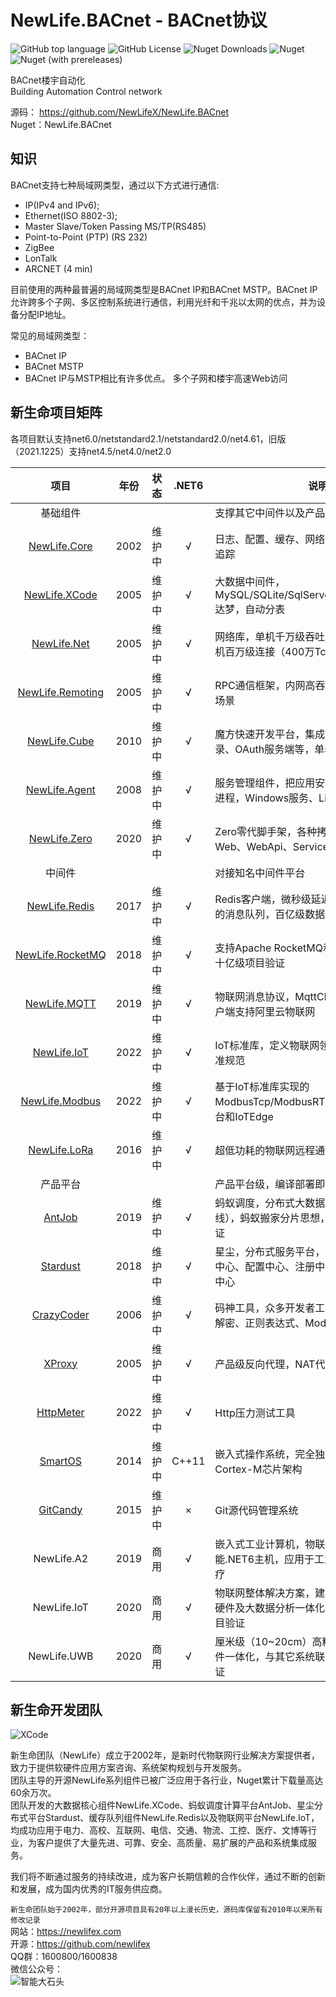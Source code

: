 ﻿# NewLife.BACnet - BACnet协议

![GitHub top language](https://img.shields.io/github/languages/top/newlifex/NewLife.BACnet?logo=github)
![GitHub License](https://img.shields.io/github/license/newlifex/NewLife.BACnet?logo=github)
![Nuget Downloads](https://img.shields.io/nuget/dt/NewLife.BACnet?logo=nuget)
![Nuget](https://img.shields.io/nuget/v/NewLife.BACnet?logo=nuget)
![Nuget (with prereleases)](https://img.shields.io/nuget/vpre/NewLife.BACnet?label=dev%20nuget&logo=nuget)

BACnet楼宇自动化  
Building Automation Control network  

源码： https://github.com/NewLifeX/NewLife.BACnet  
Nuget：NewLife.BACnet  

## 知识
BACnet支持七种局域网类型，通过以下方式进行通信:
* IP(IPv4 and IPv6);
* Ethernet(ISO 8802-3);
* Master Slave/Token Passing MS/TP(RS485)
* Point-to-Point (PTP) (RS 232)
* ZigBee
* LonTalk
* ARCNET (4 min)

目前使用的两种最普遍的局域网类型是BACnet IP和BACnet MSTP。BACnet IP允许跨多个子网、多区控制系统进行通信，利用光纤和千兆以太网的优点，并为设备分配IP地址。

常见的局域网类型：
* BACnet IP
* BACnet MSTP
* BACnet IP与MSTP相比有许多优点。
多个子网和楼宇高速Web访问

## 新生命项目矩阵
各项目默认支持net6.0/netstandard2.1/netstandard2.0/net4.61，旧版（2021.1225）支持net4.5/net4.0/net2.0  

|                               项目                               | 年份  |  状态  |  .NET6  | 说明                                                                                 |
| :--------------------------------------------------------------: | :---: | :----: | :-----: | ------------------------------------------------------------------------------------ |
|                             基础组件                             |       |        |         | 支撑其它中间件以及产品项目                                                           |
|          [NewLife.Core](https://github.com/NewLifeX/X)           | 2002  | 维护中 |    √    | 日志、配置、缓存、网络、序列化、APM性能追踪                                     |
|    [NewLife.XCode](https://github.com/NewLifeX/NewLife.XCode)    | 2005  | 维护中 |    √    | 大数据中间件，MySQL/SQLite/SqlServer/Oracle/TDengine/达梦，自动分表              |
|      [NewLife.Net](https://github.com/NewLifeX/NewLife.Net)      | 2005  | 维护中 |    √    | 网络库，单机千万级吞吐率（2266万tps），单机百万级连接（400万Tcp）                    |
| [NewLife.Remoting](https://github.com/NewLifeX/NewLife.Remoting) | 2005  | 维护中 |    √    | RPC通信框架，内网高吞吐或物联网硬件设备场景                    |
|     [NewLife.Cube](https://github.com/NewLifeX/NewLife.Cube)     | 2010  | 维护中 |    √    | 魔方快速开发平台，集成了用户权限、SSO登录、OAuth服务端等，单表100亿级项目验证        |
|    [NewLife.Agent](https://github.com/NewLifeX/NewLife.Agent)    | 2008  | 维护中 |    √    | 服务管理组件，把应用安装成为操作系统守护进程，Windows服务、Linux的Systemd            |
|     [NewLife.Zero](https://github.com/NewLifeX/NewLife.Zero)     | 2020  | 维护中 |    √    | Zero零代脚手架，各种拷贝即用的项目模板，Web、WebApi、Service      |
|                              中间件                              |       |        |         | 对接知名中间件平台                                                                 |
|    [NewLife.Redis](https://github.com/NewLifeX/NewLife.Redis)    | 2017  | 维护中 |    √    | Redis客户端，微秒级延迟，百万级吞吐，丰富的消息队列，百亿级数据量项目验证            |
| [NewLife.RocketMQ](https://github.com/NewLifeX/NewLife.RocketMQ) | 2018  | 维护中 |    √    | 支持Apache RocketMQ和阿里云消息队列，十亿级项目验证                                  |
|     [NewLife.MQTT](https://github.com/NewLifeX/NewLife.MQTT)     | 2019  | 维护中 |    √    | 物联网消息协议，MqttClient/MqttServer，客户端支持阿里云物联网             |
|      [NewLife.IoT](https://github.com/NewLifeX/NewLife.IoT)      | 2022  | 维护中 |    √    | IoT标准库，定义物联网领域的各种通信协议标准规范                                               |
|   [NewLife.Modbus](https://github.com/NewLifeX/NewLife.Modbus)   | 2022  | 维护中 |    √    | 基于IoT标准库实现的ModbusTcp/ModbusRTU协议库，支持IoT平台和IoTEdge                            |
|     [NewLife.LoRa](https://github.com/NewLifeX/NewLife.LoRa)     | 2016  | 维护中 |    √    | 超低功耗的物联网远程通信协议LoRaWAN                                                  |
|                             产品平台                             |       |        |         | 产品平台级，编译部署即用，个性化自定义                                               |
|           [AntJob](https://github.com/NewLifeX/AntJob)           | 2019  | 维护中 |    √    | 蚂蚁调度，分布式大数据计算平台（实时/离线），蚂蚁搬家分片思想，万亿级数据量项目验证  |
|         [Stardust](https://github.com/NewLifeX/Stardust)         | 2018  | 维护中 |    √    | 星尘，分布式服务平台，节点管理、APM监控中心、配置中心、注册中心、发布中心、消息中心  |
|       [CrazyCoder](https://github.com/NewLifeX/XCoder)           | 2006  | 维护中 |    √    | 码神工具，众多开发者工具，网络、串口、加解密、正则表达式、Modbus                     |
|           [XProxy](https://github.com/NewLifeX/XProxy)           | 2005  | 维护中 |    √    | 产品级反向代理，NAT代理、Http代理                                                    |
|        [HttpMeter](https://github.com/NewLifeX/HttpMeter)        | 2022  | 维护中 |    √    | Http压力测试工具                                                    |
|          [SmartOS](https://github.com/NewLifeX/SmartOS)          | 2014  | 维护中 |  C++11  | 嵌入式操作系统，完全独立自主，支持ARM Cortex-M芯片架构                                   |
|         [GitCandy](https://github.com/NewLifeX/GitCandy)         | 2015  | 维护中 |    ×    | Git源代码管理系统                                                                    |
|                           NewLife.A2                           | 2019  |  商用  |    √    | 嵌入式工业计算机，物联网边缘网关，高性能.NET6主机，应用于工业、农业、交通、医疗       |
|                          NewLife.IoT                           | 2020  |  商用  |    √    | 物联网整体解决方案，建筑、环保、农业，软硬件及大数据分析一体化，单机十万级点位项目验证 |
|                          NewLife.UWB                          | 2020  |  商用  |    √    | 厘米级（10~20cm）高精度室内定位，软硬件一体化，与其它系统联动，大型展厅项目验证                 |

## 新生命开发团队
![XCode](https://newlifex.com/logo.png)  

新生命团队（NewLife）成立于2002年，是新时代物联网行业解决方案提供者，致力于提供软硬件应用方案咨询、系统架构规划与开发服务。  
团队主导的开源NewLife系列组件已被广泛应用于各行业，Nuget累计下载量高达60余万次。  
团队开发的大数据核心组件NewLife.XCode、蚂蚁调度计算平台AntJob、星尘分布式平台Stardust、缓存队列组件NewLife.Redis以及物联网平台NewLife.IoT，均成功应用于电力、高校、互联网、电信、交通、物流、工控、医疗、文博等行业，为客户提供了大量先进、可靠、安全、高质量、易扩展的产品和系统集成服务。  

我们将不断通过服务的持续改进，成为客户长期信赖的合作伙伴，通过不断的创新和发展，成为国内优秀的IT服务供应商。  

`新生命团队始于2002年，部分开源项目具有20年以上漫长历史，源码库保留有2010年以来所有修改记录`  
网站：https://newlifex.com  
开源：https://github.com/newlifex  
QQ群：1600800/1600838  
微信公众号：  
![智能大石头](https://newlifex.com/stone.jpg)  
